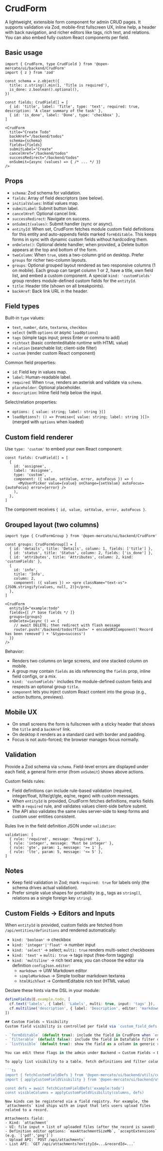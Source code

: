 # CrudForm

A lightweight, extensible form component for admin CRUD pages. It supports validation via Zod, mobile-first fullscreen UX, inline help, a header with back navigation, and richer editors like tags, rich text, and relations. You can also embed fully custom React components per field.

## Basic usage

```tsx
import { CrudForm, type CrudField } from '@open-mercato/ui/backend/CrudForm'
import { z } from 'zod'

const schema = z.object({
  title: z.string().min(1, 'Title is required'),
  is_done: z.boolean().optional(),
})

const fields: CrudField[] = [
  { id: 'title', label: 'Title', type: 'text', required: true, description: 'A clear summary of the task' },
  { id: 'is_done', label: 'Done', type: 'checkbox' },
]

<CrudForm
  title="Create Todo"
  backHref="/backend/todos"
  schema={schema}
  fields={fields}
  submitLabel="Create"
  cancelHref="/backend/todos"
  successRedirect="/backend/todos"
  onSubmit={async (values) => { /* ... */ }}
/>
```

## Props
- `schema`: Zod schema for validation.
- `fields`: Array of field descriptors (see below).
- `initialValues`: Initial values map.
- `submitLabel`: Submit button label.
- `cancelHref`: Optional cancel link.
- `successRedirect`: Navigate on success.
- `onSubmit(values)`: Submit handler (sync or async).
- `entityId`: When set, CrudForm fetches module custom field definitions for this entity and auto-appends fields marked `formEditable`. This keeps forms in sync with dynamic custom fields without hardcoding them.
- `onDelete()`: Optional delete handler; when provided, a Delete button appears at the top and bottom of the form.
- `twoColumn`: When `true`, uses a two-column grid on desktop. Prefer `groups` for richer two-column layouts.
- `groups`: Optional grouped layout rendered as two responsive columns (1 on mobile). Each group can target column 1 or 2, have a title, own field list, and embed a custom component. A special `kind: 'customFields'` group renders module-defined custom fields for the `entityId`.
- `title`: Header title (shown on all breakpoints).
- `backHref`: Back link URL in the header.

## Field types
Built-in `type` values:
- `text`, `number`, `date`, `textarea`, `checkbox`
- `select` (with `options` or async `loadOptions`)
- `tags` (simple tags input; press Enter or comma to add)
- `richtext` (basic contenteditable runtime with HTML value)
- `relation` (searchable list; client-side filter)
- `custom` (render custom React component)

Common field properties:
- `id`: Field key in values map.
- `label`: Human-readable label.
- `required`: When `true`, renders an asterisk and validate via `schema`.
- `placeholder`: Optional placeholder.
- `description`: Inline field help below the input.

Select/relation properties:
- `options: { value: string; label: string }[]`
- `loadOptions?: () => Promise<{ value: string; label: string }[]>` (merged with `options` when loaded)

## Custom field renderer
Use `type: 'custom'` to embed your own React component:

```tsx
const fields: CrudField[] = [
  {
    id: 'assignee',
    label: 'Assignee',
    type: 'custom',
    component: ({ value, setValue, error, autoFocus }) => (
      <MyUserPicker value={value} onChange={setValue} autoFocus={autoFocus} error={error} />
    ),
  },
]
```

The component receives `{ id, value, setValue, error, autoFocus }`.

## Grouped layout (two columns)

```tsx
import type { CrudFormGroup } from '@open-mercato/ui/backend/CrudForm'

const groups: CrudFormGroup[] = [
  { id: 'details', title: 'Details', column: 1, fields: ['title'] },
  { id: 'status', title: 'Status', column: 2, fields: ['is_done'] },
  { id: 'attributes', title: 'Attributes', column: 2, kind: 'customFields' },
  {
    id: 'info',
    title: 'Info',
    column: 2,
    component: ({ values }) => <pre className="text-xs">{JSON.stringify(values, null, 2)}</pre>,
  },
]

<CrudForm
  entityId="example:todo"
  fields={[ /* base fields */ ]}
  groups={groups}
  onDelete={async () => {
    // await DELETE; then redirect with flash message
    router.push('/backend/todos?flash=' + encodeURIComponent('Record has been removed') + '&type=success')
  }}
/>
```

Behavior:
- Renders two columns on large screens, and one stacked column on mobile.
- A group may contain `fields` as ids referencing the `fields` prop, inline field configs, or a mix.
- `kind: 'customFields'` includes the module-defined custom fields and respects an optional group `title`.
- `component` lets you inject custom React content into the group (e.g., action buttons, previews).

## Mobile UX
- On small screens the form is fullscreen with a sticky header that shows the `title` and a `backHref` link.
- On desktop it renders as a standard card with border and padding.
- Focus is not auto-forced; the browser manages focus normally.

## Validation
Provide a Zod schema via `schema`. Field-level errors are displayed under each field; a general form error (from `onSubmit`) shows above actions.

Custom fields rules:
- Field definitions can include rule-based validation (required, integer/float, lt/lte/gt/gte, eq/ne, regex) with custom messages.
- When `entityId` is provided, CrudForm fetches definitions, marks fields with a `required` rule, and validates values client-side before submit.
- The API also validates the same rules server-side to keep forms and custom user entities consistent.

Rules live in the field definition JSON under `validation`:
```
validation: [
  { rule: 'required', message: 'Required' },
  { rule: 'integer', message: 'Must be integer' },
  { rule: 'gte', param: 1, message: '>= 1' },
  { rule: 'lte', param: 5, message: '<= 5' },
]
```

## Notes
- Keep field validation in Zod; mark `required: true` for labels only (the schema drives actual validation).
- Prefer simple value shapes for portability (e.g., tags as `string[]`, relations as a single foreign key `string`).

## Custom Fields → Editors and Inputs
When `entityId` is provided, custom fields are fetched from `/api/entities/definitions` and rendered automatically:

- `kind: 'boolean'` → checkbox
- `kind: 'integer'|'float'` → number input
- `kind: 'select'` → select; `multi: true` renders multi-select checkboxes
- `kind: 'text'` + `multi: true` → tags input (free-form tagging)
- `kind: 'multiline'` → rich text area; you can choose the editor via definition `configJson.editor`:
  - `markdown` → UIW Markdown editor
  - `simpleMarkdown` → Simple toolbar markdown textarea
  - `htmlRichText` → ContentEditable rich text (HTML value)

Declare these hints via the DSL in your module:

```ts
defineFields(E.example.todo, [
  cf.text('labels', { label: 'Labels', multi: true, input: 'tags' }),
  cf.multiline('description', { label: 'Description', editor: 'markdown' }),
])

## Custom Fields → Visibility
Custom field visibility is controlled per field via `custom_field_defs.config_json` and affects forms, filters, and list pages:

- `formEditable` (default true): include the field in CrudForm when `entityId` is provided.
- `filterable` (default false): include the field in DataTable filter overlays.
- `listVisible` (default true): show the field as a column in generic records lists.

You can edit these flags in the admin under Backend → Custom Fields → Definitions. For programmatic control, set them in your DSL or seeding CLI.

To apply list visibility to a table, fetch definitions and filter columns via helper:

```ts
import { fetchCustomFieldDefs } from '@open-mercato/ui/backend/utils/customFieldDefs'
import { applyCustomFieldVisibility } from '@open-mercato/ui/backend/utils/customFieldColumns'

const defs = await fetchCustomFieldDefs('example:todo')
const visibleColumns = applyCustomFieldVisibility(columns, defs)
```
```
New kinds can be registered via a field registry. For example, the `attachments` kind ships with an input that lets users upload files related to a record.

Attachments field:
- Kind: `attachment`
- UI: file input + list of uploaded files (after the record is saved)
- Definition editor options: `maxAttachmentSizeMb`, `acceptExtensions` (e.g. `['pdf','png']`)
- Upload API: `POST /api/attachments`
- List API: `GET /api/attachments?entityId=...&recordId=...`
